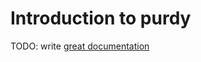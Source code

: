 # Introduction to purdy

TODO: write [great documentation](http://jacobian.org/writing/great-documentation/what-to-write/)
